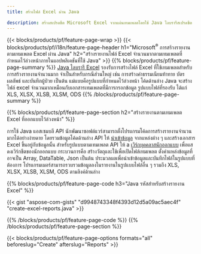 ```yaml
---
title: สร้างไฟล์ Excel ผ่าน Java

description: สร้างสเปรดชีต Microsoft Excel จากแผ่นเทมเพลตโดยใช้ Java ไลบรารีสเปรดชีต
---
```

{{< blocks/products/pf/feature-page-wrap >}}
{{< blocks/products/pf/i18n/feature-page-header h1="Microsoft<sup>&reg;</sup> การสร้างรายงานตามเทมเพลต Excel ผ่าน Java" h2="สร้างรายงานไฟล์ Excel จำนวนมากตามเทมเพลตที่กำหนดไว้ล่วงหน้าภายในแอปพลิเคชันที่ใช้ Java" >}}
{{% blocks/products/pf/feature-page-summary %}}
[Java ไลบรารี Excel](/cells/java/) รองรับการสร้างไฟล์ Excel ที่ใช้เทมเพลตสำหรับการสร้างรายงานจำนวนมาก จำเป็นสำหรับกรณีส่วนใหญ่ เช่น การสร้างค่าธรรมเนียมท้าทาย บัตรผลลัพธ์ และบันทึกผู้ป่วย เป็นต้น แม่แบบคือรูปแบบที่กำหนดไว้ล่วงหน้า โค้ดด้านล่าง Java จะสร้างไฟล์ excel จำนวนมากเหมือนกับเอกสารเทมเพลตที่มีการกรอกข้อมูล รูปแบบไฟล์ที่รองรับ ได้แก่ XLS, XLSX, XLSB, XLSM, ODS
{{% /blocks/products/pf/feature-page-summary %}}

{{% blocks/products/pf/feature-page-section h2="สร้างรายงานตามเทมเพลต Excel ที่ออกแบบไว้ล่วงหน้า" %}}

การใช้ Java แอสเซมบลี API นักพัฒนาซอฟต์แวร์สามารถตั้งโปรแกรมโค้ดการสร้างรายงานจำนวนมากได้อย่างง่ายดาย โดยรวมข้อมูลโค้ดด้านล่าง API ให้ [นำเข้าข้อมูล](https://docs.aspose.com/cells/java/import-and-export-data/) จากแหล่งต่าง ๆ และสร้างเอกสาร Excel ขึ้นอยู่กับข้อมูลนั้น สำหรับรูปแบบตามเทมเพลต API ให้ a [เวิร์กบุคคลาสนักออกแบบ](https://reference.aspose.com/cells/java/com.aspose.cells/WorkbookDesigner) เพื่อแสดงเวิร์กชีตของนักออกแบบ กระบวนการคือ สร้างวัตถุและใช้เพื่อเปิดไฟล์เทมเพลต ตั้งค่าแหล่งข้อมูลที่อาจเป็น Array, DataTable, Json เป็นต้น ประมวลผลเพื่อนำเข้าข้อมูลและบันทึกไฟล์ในรูปแบบที่ต้องการ โปรแกรมเมอร์สามารถรวบรวมข้อมูลลงในรายงานในรูปแบบไฟล์อื่น ๆ รวมถึง XLS, XLSX, XLSB, XLSM, ODS ตามลิงค์ด้านล่าง



{{% blocks/products/pf/feature-page-code h3="Java รหัสสำหรับสร้างรายงาน Excel" %}}

{{< gist "aspose-com-gists" "d9948743348f4393d12d5a09ac5aec4f" "create-excel-reports.java" >}}

{{% /blocks/products/pf/feature-page-code %}}
{{% /blocks/products/pf/feature-page-section %}}

{{< blocks/products/pf/feature-page-options formats="all" beforeslug="Create" afterslug="Reports" >}}
